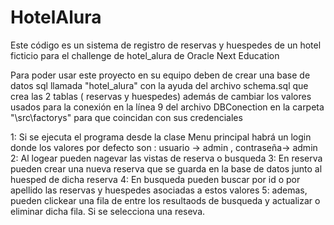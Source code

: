 # HotelAlura

Este código es un sistema de registro de reservas y huespedes de un hotel ficticio para el challenge de hotel_alura de Oracle Next Education



Para poder usar este proyecto en su equipo deben de crear una base de datos sql llamada "hotel_alura" con la ayuda del archivo schema.sql que crea las 2 tablas ( reservas y huespedes) además de cambiar los valores usados para la conexión en la línea 9 
del archivo DBConection en la carpeta "\src\factorys" para que coincidan con sus credenciales

1: Si se ejecuta el programa desde la clase Menu principal habrá un login donde los valores por defecto son : usuario ->  admin , contraseña-> admin
2: Al logear pueden nagevar las vistas de reserva o busqueda
3: En reserva pueden crear una nueva reserva que se guarda en la base de datos junto al huesped de dicha reserva
4: En busqueda pueden buscar por id o por apellido las reservas y huespedes asociadas a estos valores
5: ademas, pueden clickear una fila de entre los resultaods de busqueda y actualizar o eliminar dicha fila. Si se selecciona una reseva.

